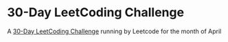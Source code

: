 # 30-Day LeetCoding Challenge

A [30-Day LeetCoding Challenge](https://leetcode.com/explore/featured/card/30-day-leetcoding-challenge/) running by Leetcode for the month of April

